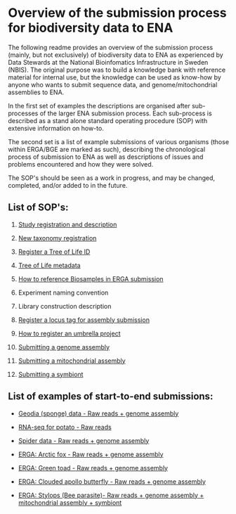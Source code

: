 # Overview of the submission process for biodiversity data to ENA

The following readme provides an overview of the submission process (mainly, but not exclusively) of biodiversity data to ENA as experienced by Data Stewards at the National Bioinfomatics Infrastructure in Sweden (NBIS). The original purpose was to build a knowledge bank with reference material for internal use, but the knowledge can be used as know-how by anyone who wants to submit sequence data, and genome/mitochondrial assemblies to ENA. 

In the first set of examples the descriptions are organised after sub-processes of the larger ENA submission process. Each sub-process is described as a stand alone standard operating procedure (SOP) with extensive information on how-to.

The second set is a list of example submissions of various organisms (those within ERGA/BGE are marked as such), describing the chronological process of submission to ENA as  well as descriptions of issues and problems encountered and how they were solved.

The SOP's should be seen as a work in progress, and may be changed, completed, and/or added to in the future.

## List of SOP's:

1. [Study registration and description](https://github.com/NBISweden/data-submission-documentation/blob/95118f344707b3a1003cd153168cb7c08d8ca55f/ENA/SOP/study_registration_and_description.md)

1. [New taxonomy registration](https://github.com/NBISweden/data-submission-documentation/blob/95118f344707b3a1003cd153168cb7c08d8ca55f/ENA/SOP/new_taxonomy.md)

1. [Register a Tree of Life ID](https://github.com/NBISweden/data-submission-documentation/blob/95118f344707b3a1003cd153168cb7c08d8ca55f/ENA/SOP/register_ToLID.md)

1. [Tree of Life metadata](https://github.com/NBISweden/data-submission-documentation/blob/95118f344707b3a1003cd153168cb7c08d8ca55f/ENA/SOP/tree_of_life_metadata_EBP.md)

1. [How to reference Biosamples in ERGA submission](https://github.com/NBISweden/data-submission-documentation/blob/95118f344707b3a1003cd153168cb7c08d8ca55f/ENA/SOP/reference_biosamples_in_erga.md)

1. Experiment naming convention

1. Library construction description

1. [Register a locus tag for assembly submission](https://github.com/NBISweden/data-submission-documentation/blob/95118f344707b3a1003cd153168cb7c08d8ca55f/ENA/SOP/locus_tag_registration.md)

1. [How to register an umbrella project](https://github.com/NBISweden/data-submission-documentation/blob/95118f344707b3a1003cd153168cb7c08d8ca55f/ENA/SOP/register_umbrella_project.md])

1. [Submitting a genome assembly](https://github.com/NBISweden/data-submission-documentation/blob/95118f344707b3a1003cd153168cb7c08d8ca55f/ENA/SOP/assembly-submission.md)

1. [Submitting a mitochondrial assembly](https://github.com/NBISweden/data-submission-documentation/blob/95118f344707b3a1003cd153168cb7c08d8ca55f/ENA/SOP/mito_assembly.md)

1. [Submitting a symbiont](https://github.com/NBISweden/data-submission-documentation/blob/95118f344707b3a1003cd153168cb7c08d8ca55f/ENA/SOP/symbiont-submission.md)


## List of examples of start-to-end submissions:

- [Geodia (sponge) data - Raw reads + genome assembly](https://github.com/NBISweden/data-submission-documentation/blob/95118f344707b3a1003cd153168cb7c08d8ca55f/ENA/5894-Geodia-assembly/README.md)

- [RNA-seq for potato - Raw reads](https://github.com/NBISweden/data-submission-documentation/blob/95118f344707b3a1003cd153168cb7c08d8ca55f/ENA/6793-RNAseq-potato/README.md)

- [Spider data - Raw reads + genome assembly](https://github.com/NBISweden/data-submission-documentation/blob/95118f344707b3a1003cd153168cb7c08d8ca55f/ENA/7419-spider-WGS-assembly/README.md)

- [ERGA: Arctic fox - Raw reads + genome assembly](https://github.com/NBISweden/data-submission-documentation/blob/95118f344707b3a1003cd153168cb7c08d8ca55f/ENA/ERGA-arctic-fox/README.md)

- [ERGA: Green toad - Raw reads + genome assembly](https://github.com/NBISweden/data-submission-documentation/blob/95118f344707b3a1003cd153168cb7c08d8ca55f/ENA/ERGA-Bufotes/README.md)

- [ERGA: Clouded apollo butterfly - Raw reads + genome assembly](https://github.com/NBISweden/data-submission-documentation/blob/95118f344707b3a1003cd153168cb7c08d8ca55f/ENA/ERGA-Parnassius/README.md)

- [ERGA: Stylops (Bee parasite)- Raw reads + genome assembly + mitochondrial assembly + symbiont](https://github.com/NBISweden/data-submission-documentation/blob/95118f344707b3a1003cd153168cb7c08d8ca55f/ENA/ERGA-Stylops-ater/README.md)




